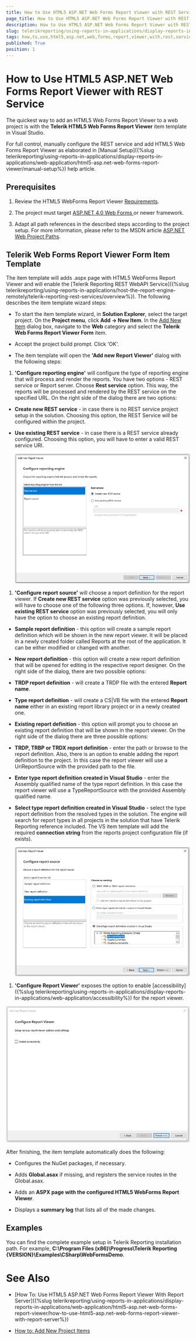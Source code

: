 ```yaml
---
title: How to Use HTML5 ASP.NET Web Forms Report Viewer with REST Service
page_title: How to Use HTML5 ASP.NET Web Forms Report Viewer with REST Service | for Telerik Reporting Documentation
description: How to Use HTML5 ASP.NET Web Forms Report Viewer with REST Service
slug: telerikreporting/using-reports-in-applications/display-reports-in-applications/web-application/html5-asp.net-web-forms-report-viewer/how-to-use-html5-asp.net-web-forms-report-viewer-with-rest-service
tags: how,to,use,html5,asp.net,web,forms,report,viewer,with,rest,service
published: True
position: 1
---
```


# How to Use HTML5 ASP.NET Web Forms Report Viewer with REST Service



The quickest way to add an HTML5 Web Forms Report Viewer to a web project is with the
        __Telerik HTML5 Web Forms Report Viewer__ item template in Visual Studio.
      

For full control, manually configure the REST service and add HTML5 Web Forms Report Viewer as elaborated
        in [Manual Setup]({%slug telerikreporting/using-reports-in-applications/display-reports-in-applications/web-application/html5-asp.net-web-forms-report-viewer/manual-setup%}) help article.
      

## Prerequisites

1. Review the HTML5 WebForms Report Viewer [Requirements](db123b4f-a278-402a-96b1-b45d52f2306a).
            

1. The project must target 
              [
                  ASP.NET 4.0 Web Forms
                ](https://dotnet.microsoft.com/apps/aspnet/web-forms)
              or newer framework.
            

1. Adapt all path references in the described steps according to the project setup.
              For more information, please refer to the MSDN article
              [ASP.NET Web Project Paths](https://docs.microsoft.com/en-us/previous-versions/ms178116(v=vs.140)).
            

## Telerik Web Forms Report Viewer Form Item Template

The item template will adds .aspx page with HTML5 WebForms Report Viewer
          and will enable the [Telerik Reporting REST WebAPI Service]({%slug telerikreporting/using-reports-in-applications/host-the-report-engine-remotely/telerik-reporting-rest-services/overview%}).
          The following describes the item template wizard steps:
        

* To start the item template wizard, in __Solution Explorer__, select the target project. On the
              __Project menu__, click __Add -> New Item__. In the
              [Add New Item](https://msdn.microsoft.com/en-us/library/w0572c5b%28v=vs.100%29.aspx)
              dialog box, navigate to the __Web__ category and select the __Telerik Web Forms Report Viewer Form__ item.
            

* Accept the project build prompt. Click 'OK'.
            

* The item template will open the __'Add new Report Viewer'__ dialog with the following steps:
            

1. __'Configure reporting engine'__ will configure the type of reporting engine that will process and render the reports.
                  You have two options - REST service or Report server. Choose __Rest service__ option. This way, the reports will be processed 
                  and rendered by the REST service on the specified URL. On the right side of the dialog there are two options:
                

* __Create new REST service__ - in case there is no REST service project setup in the solution.
                      Choosing this option, the REST Service will be configured within the project.
                    

* __Use existing REST service__ - in case there is a REST service already configured.
                      Choosing this option, you will have to enter a valid REST service URI.
                      
  ![item-template-reporting-engine-rest](images/item-template-reporting-engine-rest.png)

1. __'Configure report source'__ will choose a report definition for the report viewer. If 
                  __Create new REST service__ option was previously selected, you will have to choose one of the following three options.
                  If, however, __Use existing REST service__ option was previously selected, you will only have the option to choose 
                  an existing report definition.
                

* __Sample report definition__ - this option will create a sample report definition which will be shown in the new 
                      report viewer. It will be placed in a newly created folder called Reports at the root of the application. It can be either modified 
                      or changed with another.
                    

* __New report definition__ - this option will create a new report definition that will be opened for editing in 
                      the respective report designer. On the right side of the dialog, there are two possible options:
                    

* __TRDP report definition__ - will create a TRDP file with the entered __Report name__.
                        

* __Type report definition__ - will create a CS|VB file with the entered __Report name__ 
                          either in an existing report library project or in a newly created one.
                        

* __Existing report definition__ - this option will prompt you to choose an existing report definition that will 
                      be shown in the report viewer. On the right side of the dialog there are three possible options:
                    

* __TRDP, TRBP or TRDX report definition__ - enter the path or browse to the report definition. Also, there is
                          an option to enable adding the report definition to the project. In this case the report viewer will use a UriReportSource with 
                          the provided path to the file.
                        

* __Enter type report definition created in Visual Studio__ - enter the Assembly qualified name of the type 
                          report definition. In this case the report viewer will use a TypeReportSource with the provided Assembly qualified name.
                        

* __Select type report definition created in Visual Studio__ - select the type report definition from the resolved 
                          types in the solution. The engine will search for report types in all projects in the solution that have Telerik Reporting reference 
                          included. The VS item template will add the required __connection string__ from the reports project configuration 
                          file (if exists).
                          
  ![item-template-report-source-rest](images/item-template-report-source-rest.png)

1. __'Configure Report Viewer'__ exposes the option to enable
                  [accessibility]({%slug telerikreporting/using-reports-in-applications/display-reports-in-applications/web-application/accessibility%}) for the report viewer.
                  
  ![Item Template Accessibility](images/item-template-accessibility.png)

After finishing, the item template automatically does the following:
        

* Configures the NuGet packages, if necessary.
            

* Adds __Global.asax__ if missing, and registers the service routes in the Global.asax.
            

* Adds an __ASPX page with the configured HTML5 WebForms Report Viewer__.
            

* Displays a __summary log__ that lists all of the made changes.
            

## Examples

You can find the complete example setup in Telerik Reporting installation path. For example, 
          __C:\Program Files (x86)\Progress\Telerik Reporting {VERSION}\Examples\CSharp\WebFormsDemo__.
        

# See Also


 * [How To: Use HTML5 ASP.NET Web Forms Report Viewer With Report Server]({%slug telerikreporting/using-reports-in-applications/display-reports-in-applications/web-application/html5-asp.net-web-forms-report-viewer/how-to-use-html5-asp.net-web-forms-report-viewer-with-report-server%})

 * [How to: Add New Project Items](https://docs.microsoft.com/en-us/previous-versions/visualstudio/visual-studio-2010/w0572c5b(v=vs.100))
